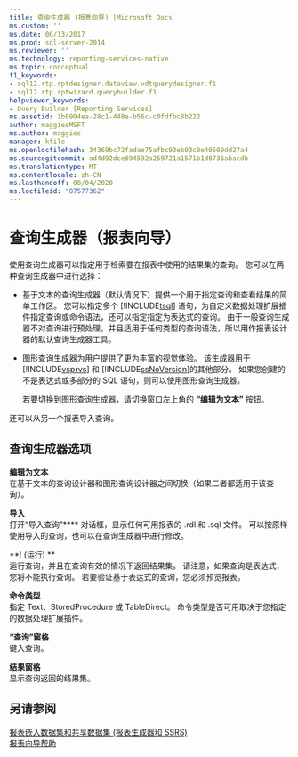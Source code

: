 ```yaml
---
title: 查询生成器 (报表向导) |Microsoft Docs
ms.custom: ''
ms.date: 06/13/2017
ms.prod: sql-server-2014
ms.reviewer: ''
ms.technology: reporting-services-native
ms.topic: conceptual
f1_keywords:
- sql12.rtp.rptdesigner.dataview.vdtquerydesigner.f1
- sql12.rtp.rptwizard.querybuilder.f1
helpviewer_keywords:
- Query Builder [Reporting Services]
ms.assetid: 1b0904ea-28c1-448e-b56c-c0fdfbc8b222
author: maggiesMSFT
ms.author: maggies
manager: kfile
ms.openlocfilehash: 34369bc72fadae75afbc93eb03c0e40509dd27a4
ms.sourcegitcommit: ad4d92dce894592a259721a1571b1d8736abacdb
ms.translationtype: MT
ms.contentlocale: zh-CN
ms.lasthandoff: 08/04/2020
ms.locfileid: "87577362"
---
```

# <a name="query-builder-report-wizard"></a>查询生成器（报表向导）
  使用查询生成器可以指定用于检索要在报表中使用的结果集的查询。 您可以在两种查询生成器中进行选择：  
  
-   基于文本的查询生成器（默认情况下）提供一个用于指定查询和查看结果的简单工作区。 您可以指定多个 [!INCLUDE[tsql](../includes/tsql-md.md)] 语句，为自定义数据处理扩展插件指定查询或命令语法，还可以指定指定为表达式的查询。 由于一般查询生成器不对查询进行预处理，并且适用于任何类型的查询语法，所以用作报表设计器的默认查询生成器工具。  
  
-   图形查询生成器为用户提供了更为丰富的视觉体验。 该生成器用于 [!INCLUDE[vsprvs](../includes/vsprvs-md.md)] 和 [!INCLUDE[ssNoVersion](../includes/ssnoversion-md.md)]的其他部分。 如果您创建的不是表达式或多部分的 SQL 语句，则可以使用图形查询生成器。  
  
     若要切换到图形查询生成器，请切换窗口左上角的 **“编辑为文本”** 按钮。  
  
 还可以从另一个报表导入查询。  
  
## <a name="query-builder-options"></a>查询生成器选项  
 **编辑为文本**  
 在基于文本的查询设计器和图形查询设计器之间切换（如果二者都适用于该查询）。  
  
 **导入**  
 打开“导入查询”**** 对话框，显示任何可用报表的 .rdl 和 .sql 文件。 可以按原样使用导入的查询，也可以在查询生成器中进行修改。  
  
 **! (运行) **  
 运行查询，并且在查询有效的情况下返回结果集。 请注意，如果查询是表达式，您将不能执行查询。 若要验证基于表达式的查询，您必须预览报表。  
  
 **命令类型**  
 指定 Text、StoredProcedure 或 TableDirect。 命令类型是否可用取决于您指定的数据处理扩展插件。  
  
 **“查询”窗格**  
 键入查询。  
  
 **结果窗格**  
 显示查询返回的结果集。  
  
## <a name="see-also"></a>另请参阅  
 [报表嵌入数据集和共享数据集 &#40;报表生成器和 SSRS&#41;](report-data/report-embedded-datasets-and-shared-datasets-report-builder-and-ssrs.md)   
 [报表向导帮助](../../2014/reporting-services/report-wizard-help.md)  
  
  
